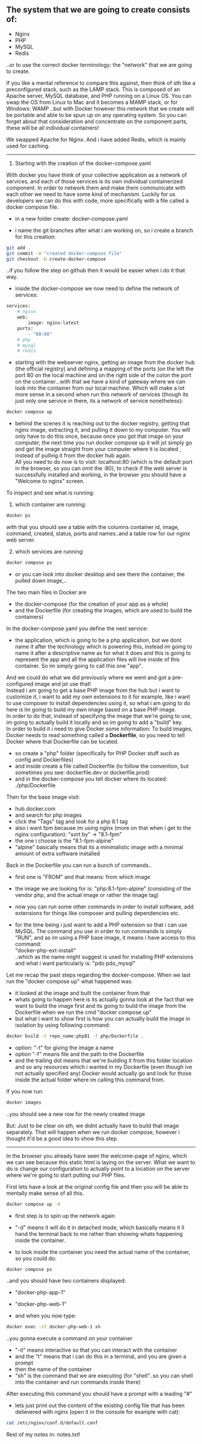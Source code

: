## The system that we are going to create consists of:
- Nginx
- PHP
- MySQL 
- Redis

..or to use the correct docker terminology: the "network" that we are going to create.

If you like a mental reference to compare this against, then think of sth like a preconfigured stack, such as the LAMP stack. 
This is composed of an Apache server, MySQL database, and PHP running on a Linux OS.
You can swap the OS from Linux to Mac and it becomes a MAMP stack, or for Windows: WAMP
..but with Docker however this network that we create will be portable and able to be spun up on any operating system.
So you can forget about that consideration and concentrate on the component parts, these will be all individual containers!

We swapped Apache for Nginx. And i have added Redis, which is mainly used for caching.

---

1. Starting with the creation of the docker-compose.yaml

With docker you have think of your collective application as a network of services, and each of those services is its own individual containerized component. In order to network them and make them communicate with each other we need to have some kind of mechanism. Luckily for us developers we can do this with code, more specifically with a file called a docker compose file. 

- in a new folder create: docker-compose.yaml

- i name the git branches after what i am working on, so i create a branch for this creation:

```sh
git add . 
git commit -m "created docker-compose file"
git checkout -b create-docker-compose
```

..if you follow the step on github then it would be easier when i do it that way.

- inside the docker-compose we now need to define the network of services:

```sh
services:
    # nginx
    web:
        image: nginx:latest
	ports: 
	    - "80:80"
    # php
    # mysql 
    # redis
```

- starting with the webserver nginx, getting an image from the docker hub (the official registry) and defining a mapping of the ports (on the left the port 80 on the local machine and on the right side of the colon the port on the container...with that we have a kind of gateway where we can look into the container from our local machine. 
Which will make a lot more sense in a second when run this network of services (though its just only one service in there, its a network of service nonetheless):

```sh
docker compose up
```

- behind the scenes it is reaching out to the docker registry, getting that nginx image, extracting it, and pulling it down to my computer. You will only have to do this once, because once you got that image on your computer, the next time you run docker compose up it will jst simply go and get the image straight from your computer where it is located , instead of pulling it from the docker hub again.\
All you need to do now is to visit: localhost:80 (which is the default port in the browser, so you can omit the :80), to check if the web server is successfully installed and working, in the browser you should have a "Welcome to nginx" screen.

To inspect and see what is running:

1. which container are running:
```sh 
docker ps
```

with that you should see a table with the columns container id, image, command, created, status, ports and names..and a table row for our nginx web server.

2. which services are running:
```sh
docker compose ps
```

- or you can look into docker desktop and see there the container, the pulled down image,..


The two main files in Docker are
- the docker-compose (for the creation of your app as a whole)
- and the Dockerfile (for creating the images, which are used to build the containers)

In the docker-compose.yaml you define the next service: 
- the application, which is going to be a php application, but we dont name it after the technology which is powering this, instead im going to name it after a descriptive name as for what it does and this is going to represent the app and all the application files will live inside of this container. So im simply going to call this one "app".

And we could do what we did previously where we went and got a pre-configured image and jst use that!\
Instead i am going to get a base PHP image from the hub but i want to customize it, i want to add my own extensions to it for example, like i want to use composer to install dependencies using it, so what i am going to do here is Im going to build my own image based on a base PHP image.\
In order to do that, instead of specifying the image that we're going to use, im going to actually build it locally and so im going to add a "build" key.\
In order to build it i need to give Docker some information: 
To build images, Docker needs to read something called a **Dockerfile**, so you need to tell Docker where that Dockerfile can be located. 
- so create a "php" folder (specifically for PHP Docker stuff such as config and Dockerfiles)
- and inside create a file called Dockerfile (to follow the convention, but sometimes you see: dockerfile.dev or dockerfile.prod)
- and in the docker-compose you tell docker where its located: ./php/Dockerfile

Then for the base image visit:
- hub.docker.com
- and search for php images
- click the "Tags" tag and look for a php 8.1 tag
- also i want fpm because im using nginx (more on that when i get to the nginx configuration): "sort by" -> "8.1-fpm"
- the one i choose is the "8.1-fpm-alpine"
- "alpine" basically means that its a minimalistic image with a minimal amount of extra software installed 

Back in the Dockerfile you can run a bunch of commands..
- first one is "FROM" and that means: from which image 
- the image we are looking for is: "php:8.1-fpm-alpine"
(consisting of the vendor php, and the actual image or rather the image tag)

- now you can run some other commands in order to install software, add extensions for things like composer and pulling dependencies etc.

- for the time being i just want to add a PHP extension so that i can use MySQL. The command you use in order to run commands is simply "RUN", and as im using a PHP base image, it means i have access to this command:\
"docker-php-ext-install"\
..which as the name might suggest is used for installing PHP extensions and what i want particularly is: "pdo pdo_mysql"

Let me recap the past steps regarding the docker-compose. When we last run the "docker compose up" what happened was:
- it looked at the image and built the container from that 
- whats going to happen here is its actually gonna look at the fact that we want to build the image first and its going to build the image from the Dockerfile when we run the cmd "docker compose up"
- but what i want to show first is how you can actually build the image in isolation by using following command:

```sh
docker build -t repo_name:php81 -f php/Dockerfile . 
```

- option: "-t" for giving the image a name 
- option "-f" means file and the path to the Dockerfile
- and the trailing dot means that we're building it from this folder location and so any resources which i wanted in my Dockerfile (even though ive not actually specified any) Docker would actually go and look for those inside the actual folder where im calling this command from.

If you now run:

```sh
docker images 
```

..you should see a new row for the newly created image

But: Just to be clear on sth, we didnt actually have to build that image separately. That will happen when we run docker compose, however i thought it'd be a good idea to show this step.

---

In the browser you already have seen the welcome-page of nginx, which we can see because this static html is laying on the server.
What we want to do is change our configuration to actually point to a location on the server where we're going to start putting our PHP files.

First lets have a look at the original config file and then you will be able to mentally make sense of all this.

```sh
docker compose up -d
```

- first step is to spin up the network again 
- "-d" means it will do it in detached mode, which basically means it ll hand the terminal back to me rather than showing whats happening inside the container. 

- to look inside the container you need the actual name of the container, so you could do:
```sh
docker compose ps
```

..and you should have two containers displayed: 
- "docker-php-app-1"
- "docker-php-web-1"

- and when you now type:
```sh
docker exec -it docker-php-web-1 sh
```

..you gonna execute a command on your container 
- "-it" means interactive so that you can interact with the container
- and the "t" means that i can do this in a terminal, and you are given a prompt
- then the name of the container
- "sh" is the command that we are executing (for "shell"..so you can shell into the container and run commands inside there) 

After executing this command you should have a prompt with a leading "#"

- lets just print out the content of the existing config file that has been delievered with nginx (open it in the console for example with cat):

```sh
cat /etc/nginx/conf.d/default.conf
```

Rest of my notes in: notes.txt!










